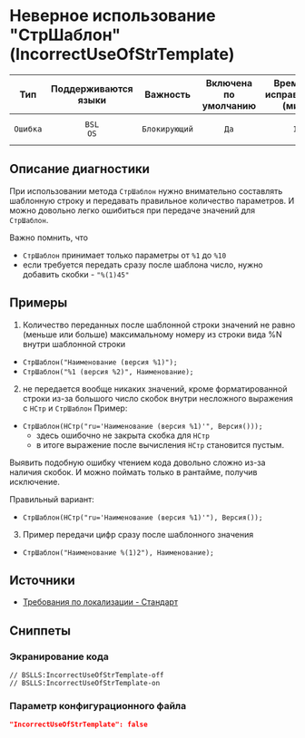 # Неверное использование "СтрШаблон" (IncorrectUseOfStrTemplate)

|   Тип    |    Поддерживаются<br>языки    |   Важность    |    Включена<br>по умолчанию    |    Время на<br>исправление (мин)    |                              Теги                              |
|:--------:|:-----------------------------:|:-------------:|:------------------------------:|:-----------------------------------:|:--------------------------------------------------------------:|
| `Ошибка` |         `BSL`<br>`OS`         | `Блокирующий` |              `Да`              |                 `1`                 |       `brainoverload`<br>`suspicious`<br>`unpredictable`       |

<!-- Блоки выше заполняются автоматически, не трогать -->
## Описание диагностики
<!-- Описание диагностики заполняется вручную. Необходимо понятным языком описать смысл и схему работу -->
При использовании метода `СтрШаблон` нужно внимательно составлять шаблонную строку и передавать правильное количество параметров.
И можно довольно легко ошибиться при передаче значений для `СтрШаблон`.

Важно помнить, что 
- `СтрШаблон` принимает только параметры от `%1` до `%10`
- если требуется передать сразу после шаблона число, нужно добавить скобки - `"%(1)45"`

## Примеры
<!-- В данном разделе приводятся примеры, на которые диагностика срабатывает, а также можно привести пример, как можно исправить ситуацию -->

1. Количество переданных после шаблонной строки значений не равно (меньше или больше) максимальному номеру из строки вида %N внутри шаблонной строки
  - `СтрШаблон("Наименование (версия %1)");`
  - `СтрШаблон("%1 (версия %2)", Наименование);`

2. не передается вообще никаких значений, кроме форматированной строки
из-за большого число скобок внутри несложного выражения с `НСтр` и `СтрШаблон`
Пример:
- `СтрШаблон(НСтр("ru='Наименование (версия %1)'", Версия()));`
  - здесь ошибочно не закрыта скобка для `НСтр` 
  - в итоге выражение после вычисления `НСтр` становится пустым.

Выявить подобную ошибку чтением кода довольно сложно из-за наличия скобок.
И можно поймать только в рантайме, получив исключение.

Правильный вариант:
  - `СтрШаблон(НСтр("ru='Наименование (версия %1)'"), Версия());`

3. Пример передачи цифр сразу после шаблонного значения
  - `СтрШаблон("Наименование %(1)2"), Наименование);`

## Источники
<!-- Необходимо указывать ссылки на все источники, из которых почерпнута информация для создания диагностики -->
<!-- Примеры источников

* Источник: [Стандарт: Тексты модулей](https://its.1c.ru/db/v8std#content:456:hdoc)
* Полезная информация: [Отказ от использования модальных окон](https://its.1c.ru/db/metod8dev#content:5272:hdoc)
* Источник: [Cognitive complexity, ver. 1.4](https://www.sonarsource.com/docs/CognitiveComplexity.pdf) -->

- [Требования по локализации - Стандарт](https://its.1c.ru/db/v8std/content/763/hdoc)

## Сниппеты

<!-- Блоки ниже заполняются автоматически, не трогать -->
### Экранирование кода

```bsl
// BSLLS:IncorrectUseOfStrTemplate-off
// BSLLS:IncorrectUseOfStrTemplate-on
```

### Параметр конфигурационного файла

```json
"IncorrectUseOfStrTemplate": false
```
